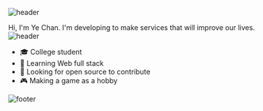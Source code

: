 ![header](https://capsule-render.vercel.app/api?type=wave&color=gradient&height=300&section=footer&text=Hi%20there%20👋%20I'm%20Aicha&fontSize=70)

Hi, I'm Ye Chan. I'm developing to make services that will improve our lives.
![header](https://capsule-render.vercel.app/api?type=rect&color=gradient&height=1)
- :mortar_board: College student
- 🌱 Learning Web full stack
- 🤔 Looking for open source to contribute
- :video_game: Making a game as a hobby


![footer](https://capsule-render.vercel.app/api?type=wave&color=gradient&height=150&section=footer)


